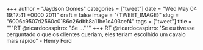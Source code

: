 
+++
author = "Jaydson Gomes"
categories = ["tweet"]
date = "Wed May 04 19:17:41 +0000 2011"
draft = false
image = "{TWEET_IMAGE}"
slug = "6006c9507d2560c0186c26dbb8a11be1c403cef4"
tags = ["tweet"]
title = """RT @ricardocaspirro: "Se ..."""
+++
RT @ricardocaspirro: 'Se eu tivesse perguntado o que os clientes  queriam, eles teriam escolhido um cavalo mais rápido" - Henry Ford
